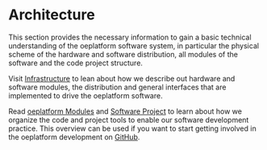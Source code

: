 <!--
SPDX-FileCopyrightText: 2025 Jonas Huber <jonas.huber@rl-institut.de>
SPDX-FileCopyrightText: 2025 Jonas Huber <jonas.huber@rl-institut.de>

SPDX-License-Identifier: CC0-1.0
-->

# Architecture

This section provides the necessary information to gain a basic technical understanding of the oeplatform software system, in particular the physical scheme of the hardware and software distribution, all modules of the software and the code project structure.

Visit [Infrastructure](./infrastructure.md) to lean about how we describe out hardware and software modules, the distribution and general interfaces that are implemented to drive the oeplatform software.

Read [oeplatform Modules](./modules.md) and [Software Project](./project-structure.md) to learn about how we organize the code and project tools to enable our software development practice. This overview can be used if you want to start getting involved in the oeplatform development on [GitHub](https://github.com/OpenEnergyPlatform/oeplatform).
